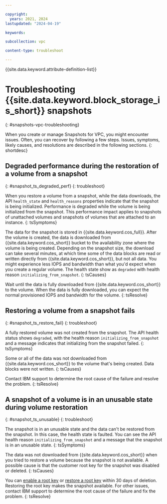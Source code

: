 ```yaml
---

copyright:
  years: 2021, 2024
lastupdated: "2024-04-19"

keywords:

subcollection: vpc

content-type: troubleshoot

---
```


{{site.data.keyword.attribute-definition-list}}

# Troubleshooting {{site.data.keyword.block_storage_is_short}} snapshots
{: #snapshots-vpc-troubleshooting}

When you create or manage Snapshots for VPC, you might encounter issues. Often, you can recover by following a few steps. Issues, symptoms, likely causes, and resolutions are described in the following sections.
{: shortdesc}

## Degraded performance during the restoration of a volume from a snapshot
{: #snapshot_ts_degraded_perf}
{: troubleshoot}

When you restore a volume from a snapshot, while the data downloads, the API `health_state` and `health_reasons` properties indicate that the snapshot is being initialized. Performance is degraded while the volume is being initialized from the snapshot. This performance impact applies to snapshots of unattached volumes and snapshots of volumes that are attached to an instance.
{: tsSymptoms}

The data for the snapshot is stored in {{site.data.keyword.cos_full}}. After the volume is created, the data is downloaded from {{site.data.keyword.cos_short}} bucket to the availability zone where the volume is being created. Depending on the snapshot size, the download can take several minutes, at which time some of the data blocks are read or written directly from {{site.data.keyword.cos_short}}, but not all data. You might experience less IOPS and bandwidth than what you'd expect when you create a regular volume. The health state show as `degraded` with health reason `initializing_from_snapshot`.
{: tsCauses}

Wait until the data is fully downloaded from {{site.data.keyword.cos_short}} to the volume. When the data is fully downloaded, you can expect the normal provisioned IOPS and bandwidth for the volume.
{: tsResolve}

## Restoring a volume from a snapshot fails
{: #snapshot_ts_restore_fail}
{: troubleshoot}

A fully restored volume was not created from the snapshot. The API health status shows `degraded`, with the health reason `initializing_from_snapshot` and a message indicates that initializing from the snapshot failed.
{: tsSymptoms}

Some or all of the data was not downloaded from {{site.data.keyword.cos_short}} to the volume that's being created. Data blocks were not written.
{: tsCauses}

Contact IBM support to determine the root cause of the failure and resolve the problem.
{: tsResolve}

## A snapshot of a volume is in an unusable state during volume restoration
{: #snapshot_ts_unusable}
{: troubleshoot}

The snapshot is in an unusable state and the data can't be restored from the snapshot. In this case, the health state is faulted. You can see the API health reason `initializing_from_snapshot` and a message that the snapshot is in an unusable state.
{: tsSymptoms}

The data was not downloaded from {{site.data.keyword.cos_short}} when you tried to restore a volume because the snapshot is not available. A possible cause is that the customer root key for the snapshot was disabled or deleted.
{: tsCauses}

You can [enable a root key](/docs/key-protect?topic=key-protect-disable-keys&interface=ui#enable-ui) or [restore a root key](/docs/vpc?topic=vpc-vpc-encryption-managing&interface=ui#byok-restore-root-key) within 30 days of deletion. Restoring the root key makes the snapshot available. For other issues, contact IBM support to determine the root cause of the failure and fix the problem.
{: tsResolve}
